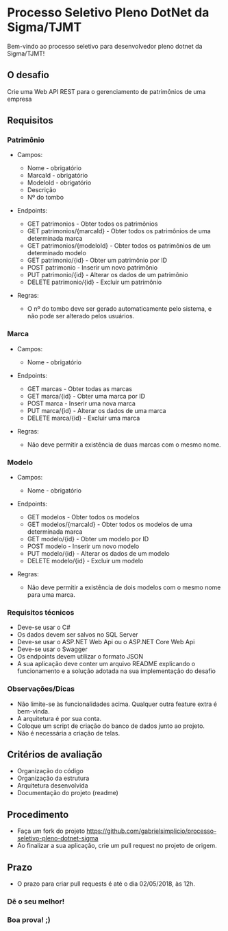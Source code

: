 # Processo Seletivo Pleno DotNet da Sigma/TJMT

Bem-vindo ao processo seletivo para desenvolvedor pleno dotnet da Sigma/TJMT!

## O desafio

Crie uma Web API REST para o gerenciamento de patrimônios de uma empresa

## Requisitos

### Patrimônio

* Campos:
    * Nome - obrigatório
    * MarcaId - obrigatório
    * ModeloId - obrigatório
    * Descrição
    * Nº do tombo

* Endpoints:
    * GET patrimonios - Obter todos os patrimônios
    * GET patrimonios/{marcaId} - Obter todos os patrimônios de uma determinada marca
    * GET patrimonios/{modeloId} - Obter todos os patrimônios de um determinado modelo
    * GET patrimonio/{id} - Obter um patrimônio por ID
    * POST patrimonio - Inserir um novo patrimônio
    * PUT patrimonio/{id} - Alterar os dados de um patrimônio
    * DELETE patrimonio/{id} - Excluir um patrimônio

* Regras:
    * O nº do tombo deve ser gerado automaticamente pelo sistema, e não pode ser alterado pelos usuários.

### Marca

* Campos:
    * Nome - obrigatório

* Endpoints:
    * GET marcas - Obter todas as marcas
    * GET marca/{id} - Obter uma marca por ID
    * POST marca - Inserir uma nova marca
    * PUT marca/{id} - Alterar os dados de uma marca
    * DELETE marca/{id} - Excluir uma marca

* Regras:
    * Não deve permitir a existência de duas marcas com o mesmo nome.

### Modelo

* Campos:
    * Nome - obrigatório

* Endpoints:
    * GET modelos - Obter todos os modelos
    * GET modelos/{marcaId} - Obter todos os modelos de uma determinada marca
    * GET modelo/{id} - Obter um modelo por ID
    * POST modelo - Inserir um novo modelo
    * PUT modelo/{id} - Alterar os dados de um modelo
    * DELETE modelo/{id} - Excluir um modelo

* Regras:
    * Não deve permitir a existência de dois modelos com o mesmo nome para uma marca.

### Requisitos técnicos

* Deve-se usar o C#
* Os dados devem ser salvos no SQL Server
* Deve-se usar o ASP.NET Web Api ou o ASP.NET Core Web Api
* Deve-se usar o Swagger
* Os endpoints devem utilizar o formato JSON
* A sua aplicação deve conter um arquivo README explicando o funcionamento e a solução adotada na sua implementação do desafio

### Observações/Dicas

* Não limite-se às funcionalidades acima. Qualquer outra feature extra é bem-vinda.
* A arquitetura é por sua conta.
* Coloque um script de criação do banco de dados junto ao projeto.
* Não é necessária a criação de telas.

## Critérios de avaliação

* Organização do código
* Organização da estrutura
* Arquitetura desenvolvida
* Documentação do projeto (readme)

## Procedimento

* Faça um fork do projeto https://github.com/gabrielsimplicio/processo-seletivo-pleno-dotnet-sigma
* Ao finalizar a sua aplicação, crie um pull request no projeto de origem.

## Prazo
* O prazo para criar pull requests é até o dia 02/05/2018, às 12h.

### Dê o seu melhor!
### Boa prova! ;)